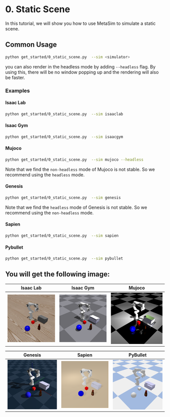 # 0. Static Scene
In this tutorial, we will show you how to use MetaSim to simulate a static scene.

## Common Usage

```bash
python get_started/0_static_scene.py  --sim <simulator>
```
you can also render in the headless mode by adding `--headless` flag. By using this, there will be no window popping up and the rendering will also be faster.

### Examples

#### Isaac Lab
```bash
python get_started/0_static_scene.py  --sim isaaclab
```

#### Isaac Gym
```bash
python get_started/0_static_scene.py  --sim isaacgym
```

#### Mujoco
```bash
python get_started/0_static_scene.py  --sim mujoco --headless
```
Note that we find the `non-headless` mode of Mujoco is not stable. So we recommend using the `headless` mode.

#### Genesis
```bash
python get_started/0_static_scene.py  --sim genesis
```
Note that we find the `headless` mode of Genesis is not stable. So we recommend using the `non-headless` mode.

#### Sapien
```bash
python get_started/0_static_scene.py  --sim sapien
```

#### Pybullet
```bash
python get_started/0_static_scene.py  --sim pybullet
```



You will get the following image:
---
| Isaac Lab | Isaac Gym | Mujoco |
|:---:|:---:|:---:|
| ![Isaac Lab](../../../_static/standard_output/0_static_scene_isaaclab.png) | ![Isaac Gym](../../../_static/standard_output/0_static_scene_isaacgym.png) | ![Mujoco](../../../_static/standard_output/0_static_scene_mujoco.png) |

| Genesis | Sapien | PyBullet |
|:---:|:---:|:---:|
| ![Genesis](../../../_static/standard_output/0_static_scene_genesis.png) | ![Sapien](../../../_static/standard_output/0_static_scene_sapien3.png) | ![Pybullet](../../../_static/standard_output/0_static_scene_pybullet.png) |
